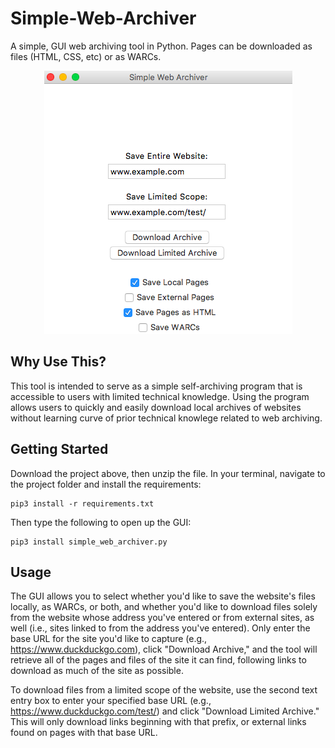 # Simple-Web-Archiver
A simple, GUI web archiving tool in Python. Pages can be downloaded as files (HTML, CSS, etc) or as WARCs.
<p align="center">
  <img src="https://raw.githubusercontent.com/ian-nai/Simple-Web-Archiver/master/guiscreenshot.png" alt="Screenshot of the tool's GUI."/>
</p>

## Why Use This?
This tool is intended to serve as a simple self-archiving program that is accessible to users with limited technical knowledge. Using the program allows users to quickly and easily download local archives of websites without learning curve of prior technical knowlege related to web archiving. 

## Getting Started

Download the project above, then unzip the file. In your terminal, navigate to the project folder and install the requirements:

```
pip3 install -r requirements.txt
```

Then type the following to open up the GUI:

```
pip3 install simple_web_archiver.py
```

## Usage

The GUI allows you to select whether you'd like to save the website's files locally, as WARCs, or both, and whether you'd like to download files solely from the website whose address you've entered or from external sites, as well (i.e., sites linked to from the address you've entered). Only enter the base URL for the site you'd like to capture (e.g., https://www.duckduckgo.com), click "Download Archive," and the tool will retrieve all of the pages and files of the site it can find, following links to download as much of the site as possible. 

To download files from a limited scope of the website, use the second text entry box to enter your specified base URL (e.g., https://www.duckduckgo.com/test/) and click "Download Limited Archive." This will only download links beginning with that prefix, or external links found on pages with that base URL.
